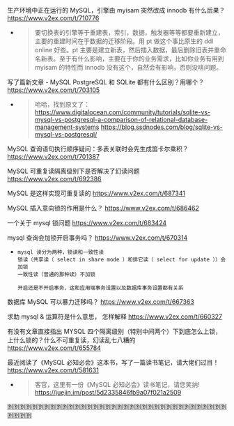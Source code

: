 
生产环境中正在运行的 MySQL，引擎由 myisam 突然改成 innodb 有什么后果？ https://www.v2ex.com/t/710776
- > 要切换表的引擎等于重建表，索引，数据，触发器等等都要重新建立，主要的重建时间在于数据的迁移阶段。用 pt 做这个事比原生的 ddl online 好些。pt 主要是建立新表，然后插入数据，最后删除旧表并重命名新表。至于有什么影响，主要在于你的业务需求，比如你业务有用到 myisam 的特性而 innodb 没有这个，自然会有影响，否则没啥问题。

写了篇新文章 - MySQL PostgreSQL 和 SQLite 都有什么区别？用哪个？ https://www.v2ex.com/t/703105
- > 哈哈，找到原文了： https://www.digitalocean.com/community/tutorials/sqlite-vs-mysql-vs-postgresql-a-comparison-of-relational-database-management-systems  https://blog.ssdnodes.com/blog/sqlite-vs-mysql-vs-postgresql/

MySQL 查询语句执行顺序疑问：多表关联时会先生成笛卡尔乘积？ https://www.v2ex.com/t/701387

MySQL 可重复读隔离级别下是否解决了幻读问题 https://www.v2ex.com/t/692386

MySQL 是这样实现可重复读的 https://www.v2ex.com/t/687341

MySQL 插入意向锁的作用是什么？ https://www.v2ex.com/t/686462

一个关于 mysql 锁问题 https://www.v2ex.com/t/683424

mysql 查询会加锁开启事务吗？ https://www.v2ex.com/t/670314
- > 
  ```
  mysql 读分为两种，锁读和一致性读
  锁读（共享读（ select in share mode ）和排它读（ select for update ））会加锁
  一致性读（普通的那种读）不加锁

  开启还是不开启事务，这和应用端事务设置以及数据库事务设置都有关系
  ```

数据库 MySQL 可以暴力迁移吗？ https://www.v2ex.com/t/667363

求助 mysql & 运算符是什么意思， 怎样解释 https://www.v2ex.com/t/660327

有没有文章直接指出 MYSQL 四个隔离级别（特别中间两个）下到底怎么上锁，上什么锁的？什么不可重复读，幻读乱七八糟的 https://www.v2ex.com/t/655784

最近阅读了《MySQL 必知必会》这本书，写了一篇读书笔记，请大佬们过目！ https://www.v2ex.com/t/581631
- > 客官，这里有一份《MySQL 必知必会》读书笔记，请您笑纳! https://juejin.im/post/5d2335846fb9a07f021a2509

:u5272::u5272::u5272::u5272::u5272::u5272::u5272::u5272::u5272::u5272::u5272::u5272::u5272::u5272::u5272::u5272::u5272::u5272::u5272::u5272::u5272::u5272::u5272::u5272::u5272::u5272::u5272::u5272::u5272::u5272::u5272::u5272::u5272::u5272::u5272::u5272::u5272::u5272::u5272::u5272:
